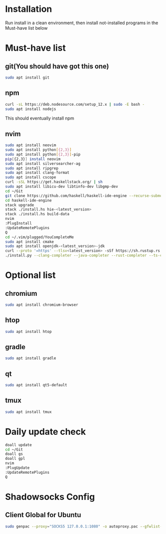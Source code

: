 # Installation

Run install in a clean environment, then install not-installed programs in the Must-have list below

# Must-have list

## git(You should have got this one)

```bash
sudo apt install git
```

## npm

```bash
curl -sL https://deb.nodesource.com/setup_12.x | sudo -E bash -
sudo apt install nodejs
```
This should eventually install npm

## nvim

```bash
sudo apt install neovim
sudo apt install python[{2,3}]
sudo apt install python[{2,3}]-pip
pip[{2,3}] install neovim
sudo apt install silversearcher-ag
sudo apt install ripgrep
sudo apt install clang-format
sudo apt install cscope
curl -sSL https://get.haskellstack.org/ | sh
sudo apt install libicu-dev libtinfo-dev libgmp-dev
cd ~/Git
git clone https://github.com/haskell/haskell-ide-engine --recurse-submodules
cd haskell-ide-engine
stack upgrade
stack ./install.hs hie-<latest_version>
stack ./install.hs build-data
nvim
:PlugInstall
:UpdateRemotePlugins
Q
cd ~/.vim/plugged/YouCompleteMe
sudo apt install cmake
sudo apt install openjdk-<latest_version>-jdk
curl --proto '=https' --tlsv<latest_version> -sSf https://sh.rustup.rs | sh
./install.py --clang-completer --java-completer --rust-completer --ts-completer
```

# Optional list

## chromium

```bash
sudo apt install chromium-browser
```

## htop

```bash
sudo apt install htop
```

## gradle

```bash
sudo apt install gradle
```

## qt

```bash
sudo apt install qt5-default
```

## tmux

```bash
sudo apt install tmux
```

# Daily update check

```bash
doall update
cd ~/Git
doall gs
doall gpl
nvim
:PlugUpdate
:UpdateRemotePlugins
Q
```

# Shadowsocks Config

## Client Global for Ubuntu

```bash
sudo genpac --proxy="SOCKS5 127.0.0.1:1080" -o autoproxy.pac --gfwlist-url="https://raw.githubusercontent.com/gfwlist/gfwlist/master/gfwlist.txt"
```
